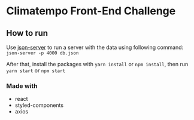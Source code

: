 # Climatempo Front-End Challenge

## How to run

Use [json-server](https://github.com/typicode/json-server) to run a server with the data using following command: `json-server -p 4000 db.json`

After that, install the packages with `yarn install` or `npm install`, then run `yarn start` or `npm start`

### Made with

- react
- styled-components
- axios
